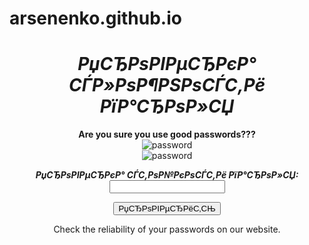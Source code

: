 # arsenenko.github.io


<!DOCTYPE html>
<html>
<link rel="shortcut icon" href="https://upload.wikimedia.org/wikipedia/commons/thumb/3/35/Tux.svg/200px-Tux.svg.png" type="image/x-icon">

 




<center><H1> <em> РџСЂРѕРІРµСЂРєР° СЃР»РѕР¶РЅРѕСЃС‚Рё РїР°СЂРѕР»СЏ</center></H1></em><a><center><b>Are you sure you use good passwords???</b></center>

<center><img src="https://image.ibb.co/jmTjde/936_v3.png" alt="password">
<center><img src="https://image.ibb.co/cMCzBz/strelki.jpg" alt="password">
<center>
<form name="my_form" method="post" action="#" onsubmit="return checkPassword(this);">
<p>
<em><b>РџСЂРѕРІРµСЂРєР° СЃС‚РѕР№РєРѕСЃС‚Рё РїР°СЂРѕР»СЏ:</b> </em> <input type="password" name="password"/>
</p>
<p>
<input type="submit" name="check" value="РџСЂРѕРІРµСЂРёС‚СЊ" />
</p>
</form>
</center>
<center>
<script type="text/javascript">
  function checkPassword(form) {
    var password = form.password.value; 
    var s_letters = "qwertyuiopasdfghjklzxcvbnm"; 
    var b_letters = "QWERTYUIOPLKJHGFDSAZXCVBNM"; 
    var digits = "0123456789"; 
    var specials = "!@#$%^&*()_-+=\|/.,:;[]{}";
    var is_s = false; 
    var is_b = false; 
    var is_d = false; 
    var is_sp = false; 
    for (var i = 0; i < password.length; i++) {
      
      if (!is_s && s_letters.indexOf(password[i]) != -1) is_s = true;
      else if (!is_b && b_letters.indexOf(password[i]) != -1) is_b = true;
      else if (!is_d && digits.indexOf(password[i]) != -1) is_d = true;
      else if (!is_sp && specials.indexOf(password[i]) != -1) is_sp = true;
    }
    var rating = 0;
    var text = "";
    if (is_s) rating++; 
    if (is_b) rating++; 
    if (is_d) rating++; 
    if (is_sp) rating++; 
 
    if (password.length < 6 && rating < 3) text = "РџСЂРѕСЃС‚РѕР№";
    else if (password.length < 6 && rating >= 3) text = "РЎСЂРµРґРЅРёР№";
    else if (password.length >= 8 && rating < 3) text = "РЎСЂРµРґРЅРёР№";
    else if (password.length >= 8 && rating >= 3) text = "РЎР»РѕР¶РЅС‹Р№";
    else if (password.length >= 6 && rating == 1) text = "РџСЂРѕСЃС‚РѕР№";
    else if (password.length >= 6 && rating > 1 && rating < 4) text = "РЎСЂРµРґРЅРёР№";
    else if (password.length >= 6 && rating == 4) text = "РЎР»РѕР¶РЅС‹Р№";
    alert(text); 
    return false; 
  }
</script>
</center>


<p>  Check the reliability of your passwords on our website.
